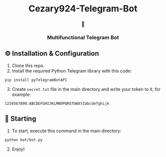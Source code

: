 <h1 align=center>Cezary924-Telegram-Bot</h1>
<h3 align=center>🤖</h3>
<h3 align=center>Multifunctional Telegram Bot</h3>

## ⚙️ Installation & Configuration</h3>
1. Clone this repo.
2. Install the required Python Telegram library with this code:
```
pip install pyTelegramBotAPI
```
3. Create ```secret.txt``` file in the main directory and write your token to it, for example:
```
1234567890:ABCDEFGHIJKLMNOPQRSTUWXYZabcdefghijk
```

## 🚀 Starting</h3>
1. To start, execute this command in the main directory:
```
python bot/bot.py
```
2. Enjoy!

